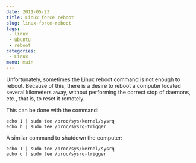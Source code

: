 ```yaml
---
date: 2011-05-23
title: Linux force reboot
slug: linux-force-reboot
tags:
 - linux
 - ubuntu
 - reboot
categories:
 - Linux
menu: main
---
```


Unfortunately, sometimes the Linux reboot command is not enough to reboot. Because of this, there is a desire to reboot a computer located several kilometers away, without performing the correct stop of daemons, etc., that is, to reset it remotely.
<!--more-->
This can be done with the command:

    echo 1 | sudo tee /proc/sys/kernel/sysrq
    echo b | sudo tee /proc/sysrq-trigger

A similar command to shutdown the computer:

    echo 1 | sudo tee /proc/sys/kernel/sysrq
    echo o | sudo tee /proc/sysrq-trigger
